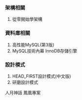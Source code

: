 ### 架構相關
1. 從零開始學架構

### 資料庫相關

1. 高性能MySQL(第3版)
2. MySQL技術內幕 InnoDB存儲引擎

### 設計模式

1. HEAD_FIRST設計模式(中文版)
2. 研磨設計模式

人月神話
鳳凰專案